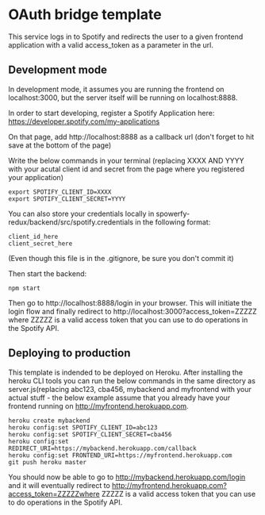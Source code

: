 # OAuth bridge template

This service logs in to Spotify and redirects the user to a given frontend application with a valid access_token as a parameter in the url.

## Development mode

In development mode, it assumes you are running the frontend on localhost:3000, but the server itself will be running on localhost:8888.

In order to start developing, register a Spotify Application here:
https://developer.spotify.com/my-applications

On that page, add http://localhost:8888 as a callback url (don't forget to hit save at the bottom of the page)

Write the below commands in your terminal (replacing XXXX AND YYYY with your acutal client id and secret from the page where you registered your application)

```
export SPOTIFY_CLIENT_ID=XXXX
export SPOTIFY_CLIENT_SECRET=YYYY
```

You can also store your credentials locally in spowerfy-redux/backend/src/spotify.credentials in the following format:

```
client_id_here
client_secret_here
```
(Even though this file is in the .gitignore, be sure you don't commit it)

Then start the backend:

```
npm start
```

Then go to http://localhost:8888/login in your browser. This will initiate the login flow and finally redirect to http://localhost:3000?access_token=ZZZZZ where ZZZZZ is a valid access token that you can use to do operations in the Spotify API.

## Deploying to production

This template is indended to be deployed on Heroku. After installing the heroku CLI tools you can run the below commands in the same directory as server.js(replacing abc123, cba456, mybackend and myfrontend with your actual stuff - the below example assume that you already have your frontend running on http://myfrontend.herokuapp.com.

```
heroku create mybackend
heroku config:set SPOTIFY_CLIENT_ID=abc123
heroku config:set SPOTIFY_CLIENT_SECRET=cba456
heroku config:set REDIRECT_URI=https://mybackend.herokuapp.com/callback
heroku config:set FRONTEND_URI=https://myfrontend.herokuapp.com
git push heroku master
```

You should now be able to go to http://mybackend.herokuapp.com/login and it will eventually redirect to http://myfrontend.herokuapp.com?access_token=ZZZZZwhere ZZZZZ is a valid access token that you can use to do operations in the Spotify API.
